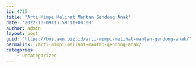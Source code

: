 ```yaml
---
id: 4715
title: 'Arti Mimpi Melihat Mantan Gendong Anak'
date: '2022-10-09T15:59:11+00:00'
author: admin
layout: post
guid: 'https://bos.awn.biz.id/arti-mimpi-melihat-mantan-gendong-anak/'
permalink: /arti-mimpi-melihat-mantan-gendong-anak/
categories:
    - Uncategorized
---
```


